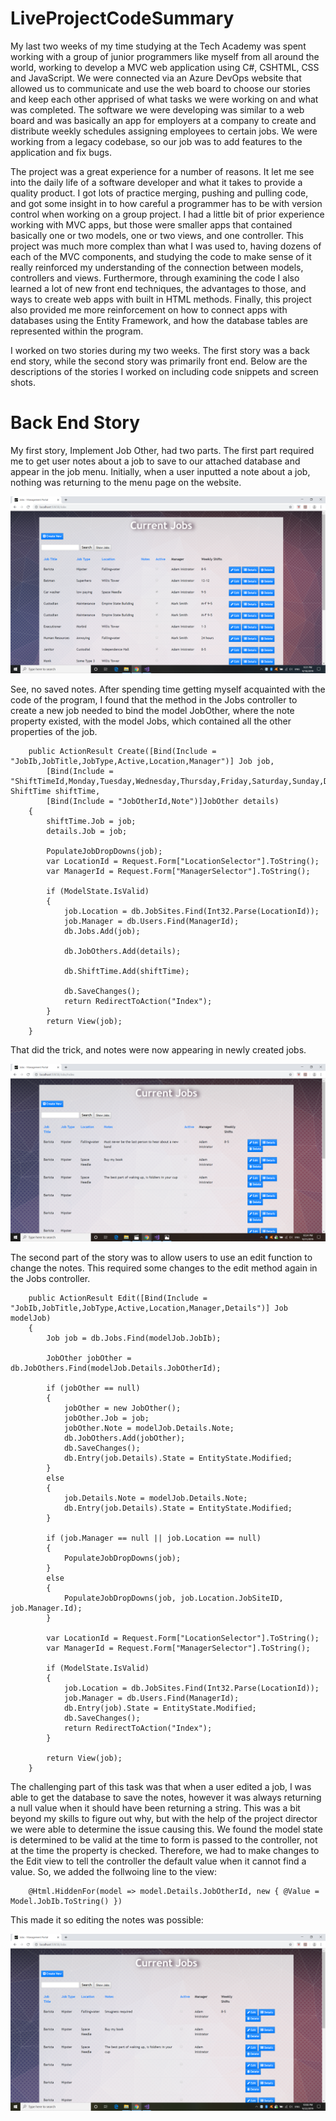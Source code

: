 # LiveProjectCodeSummary

My last two weeks of my time studying at the Tech Academy was spent working with a group of junior programmers like myself from all around the world, working to develop a MVC web application using C#, CSHTML, CSS and JavaScript.  We were connected via an Azure DevOps website that allowed us to communicate and use the web board to choose our stories and keep each other apprised of what tasks we were working on and what was completed.  The software we were developing was similar to a web board and was basically an app for employers at a company to create and distribute weekly schedules assigning employees to certain jobs.  We were working from a legacy codebase, so our job was to add features to the application and fix bugs.  

The project was a great experience for a number of reasons.  It let me see into the daily life of a software developer and what it takes to provide a quality product.  I got lots of practice merging, pushing and pulling code, and got some insight in to how careful a programmer has to be with version control when working on a group project.  I had a little bit of prior experience working with MVC apps, but those were smaller apps that contained basically one or two models, one or two views, and one controller.  This project was much more complex than what I was used to, having dozens of each of the MVC components, and studying the code to make sense of it really reinforced my understanding of the connection between models, controllers and views. Furthermore, through examining the code I also learned a lot of new front end techniques, the advantages to those, and ways to create web apps with built in HTML methods.  Finally, this project also provided me more reinforcement on how to connect apps with databases using the Entity Framework, and how the database tables are represented within the program.

I worked on two stories during my two weeks.  The first story was a back end story, while the second story was primarily front end.  Below are the descriptions of the stories I worked on including code snippets and screen shots.  

# **Back End Story**

My first story, Implement Job Other, had two parts.  The first part required me to get user notes about a job to save to our attached database and appear in the job menu.  Initially, when a user inputted a note about a job, nothing was returning to the menu page on the website.  

![Create without Notes](Images/Screenshot%20(12).png)

See, no saved notes.  After spending time getting myself acquainted with the code of the program, I found that the method in the Jobs controller to create a new job needed to bind the model JobOther, where the note property existed, with the model Jobs, which contained all the other properties of the job.  

        public ActionResult Create([Bind(Include = "JobIb,JobTitle,JobType,Active,Location,Manager")] Job job,
            [Bind(Include = "ShiftTimeId,Monday,Tuesday,Wednesday,Thursday,Friday,Saturday,Sunday,Default")] ShiftTime shiftTime,
            [Bind(Include = "JobOtherId,Note")]JobOther details)
        {
            shiftTime.Job = job;
            details.Job = job; 

            PopulateJobDropDowns(job);
            var LocationId = Request.Form["LocationSelector"].ToString();
            var ManagerId = Request.Form["ManagerSelector"].ToString();

            if (ModelState.IsValid)
            {
                job.Location = db.JobSites.Find(Int32.Parse(LocationId));
                job.Manager = db.Users.Find(ManagerId);
                db.Jobs.Add(job);

                db.JobOthers.Add(details);

                db.ShiftTime.Add(shiftTime);

                db.SaveChanges();
                return RedirectToAction("Index");
            }
            return View(job);
        }

That did the trick, and notes were now appearing in newly created jobs.  

![Create With Notes](Images/Screenshot%20(18).png)

The second part of the story was to allow users to use an edit function to change the notes.  This required some changes to the edit method again in the Jobs controller.

        public ActionResult Edit([Bind(Include = "JobIb,JobTitle,JobType,Active,Location,Manager,Details")] Job modelJob)
        {
            Job job = db.Jobs.Find(modelJob.JobIb);
          
            JobOther jobOther = db.JobOthers.Find(modelJob.Details.JobOtherId);

            if (jobOther == null)
            {
                jobOther = new JobOther();
                jobOther.Job = job;
                jobOther.Note = modelJob.Details.Note;
                db.JobOthers.Add(jobOther); 
                db.SaveChanges();
                db.Entry(job.Details).State = EntityState.Modified;
            }
            else
            {
                job.Details.Note = modelJob.Details.Note;
                db.Entry(job.Details).State = EntityState.Modified;
            }

            if (job.Manager == null || job.Location == null)
            {
                PopulateJobDropDowns(job);
            }
            else
            {
                PopulateJobDropDowns(job, job.Location.JobSiteID, job.Manager.Id);
            }

            var LocationId = Request.Form["LocationSelector"].ToString();
            var ManagerId = Request.Form["ManagerSelector"].ToString();

            if (ModelState.IsValid)
            {
                job.Location = db.JobSites.Find(Int32.Parse(LocationId));
                job.Manager = db.Users.Find(ManagerId);
                db.Entry(job).State = EntityState.Modified;
                db.SaveChanges();
                return RedirectToAction("Index");
            }
            
            return View(job);
        }
        
The challenging part of this task was that when a user edited a job, I was able to get the database to save the notes, however it was always returning a null value when it should have been returning a string.  This was a bit beyond my skills to figure out why, but with the help of the project director we were able to determine the issue causing this. We found the model state is determined to be valid at the time to form is passed to the controller, not at the time the property is checked. Therefore, we had to make changes to the Edit view to tell the controller the default value when it cannot find a value.  So, we added the follwoing line to the view: 

        @Html.HiddenFor(model => model.Details.JobOtherId, new { @Value = Model.JobIb.ToString() })

This made it so editing the notes was possible: 

![Edit With Notes](Images/Screenshot%20(19).png)
